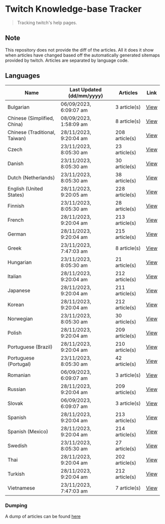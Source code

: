 # Twitch Knowledge-base Tracker
> Tracking twitch's help pages. 

## Note
This repository does not provide the diff of the articles. All it does it show when articles have changed based
off the automatically generated sitemaps provided by twitch. Articles are separated by language code.

## Languages

| Name                          | Last Updated (dd/mm/yyyy) | Articles       | Link                   |
|-------------------------------|---------------------------|----------------|------------------------|
| Bulgarian                     | 06/09/2023, 6:09:07 am    | 3 article(s)   | [View](docs/bg.md)     |
| Chinese (Simplified, China)   | 08/09/2023, 1:58:09 am    | 8 article(s)   | [View](docs/zh_CN.md)  |
| Chinese (Traditional, Taiwan) | 28/11/2023, 9:20:04 am    | 208 article(s) | [View](docs/zh_TW.md)  |
| Czech                         | 23/11/2023, 8:05:30 am    | 23 article(s)  | [View](docs/cs.md)     |
| Danish                        | 23/11/2023, 8:05:30 am    | 30 article(s)  | [View](docs/da.md)     |
| Dutch (Netherlands)           | 23/11/2023, 8:05:30 am    | 38 article(s)  | [View](docs/nl_NL.md)  |
| English (United States)       | 28/11/2023, 9:20:05 am    | 228 article(s) | [View](docs/en_US.md)  |
| Finnish                       | 23/11/2023, 8:05:30 am    | 28 article(s)  | [View](docs/fi.md)     |
| French                        | 28/11/2023, 9:20:04 am    | 213 article(s) | [View](docs/fr.md)     |
| German                        | 28/11/2023, 9:20:04 am    | 215 article(s) | [View](docs/de.md)     |
| Greek                         | 23/11/2023, 7:47:03 am    | 8 article(s)   | [View](docs/el.md)     |
| Hungarian                     | 23/11/2023, 8:05:30 am    | 21 article(s)  | [View](docs/hu.md)     |
| Italian                       | 28/11/2023, 9:20:04 am    | 212 article(s) | [View](docs/it.md)     |
| Japanese                      | 28/11/2023, 9:20:04 am    | 211 article(s) | [View](docs/ja.md)     |
| Korean                        | 28/11/2023, 9:20:04 am    | 212 article(s) | [View](docs/ko.md)     |
| Norwegian                     | 23/11/2023, 8:05:30 am    | 30 article(s)  | [View](docs/no.md)     |
| Polish                        | 28/11/2023, 9:20:04 am    | 209 article(s) | [View](docs/pl.md)     |
| Portuguese (Brazil)           | 28/11/2023, 9:20:04 am    | 210 article(s) | [View](docs/pt_BR.md)  |
| Portuguese (Portugal)         | 23/11/2023, 8:05:30 am    | 42 article(s)  | [View](docs/pt_PT.md)  |
| Romanian                      | 06/09/2023, 6:09:07 am    | 3 article(s)   | [View](docs/ro.md)     |
| Russian                       | 28/11/2023, 9:20:04 am    | 209 article(s) | [View](docs/ru.md)     |
| Slovak                        | 06/09/2023, 6:09:07 am    | 3 article(s)   | [View](docs/sk.md)     |
| Spanish                       | 28/11/2023, 9:20:04 am    | 213 article(s) | [View](docs/es.md)     |
| Spanish (Mexico)              | 28/11/2023, 9:20:04 am    | 214 article(s) | [View](docs/es_MX.md)  |
| Swedish                       | 23/11/2023, 8:05:30 am    | 27 article(s)  | [View](docs/sv.md)     |
| Thai                          | 28/11/2023, 9:20:04 am    | 202 article(s) | [View](docs/th.md)     |
| Turkish                       | 28/11/2023, 9:20:04 am    | 212 article(s) | [View](docs/tr.md)     |
| Vietnamese                    | 23/11/2023, 7:47:03 am    | 7 article(s)   | [View](docs/vi.md)     |

### Dumping
A dump of articles can be found [here](docs/RAW.md)